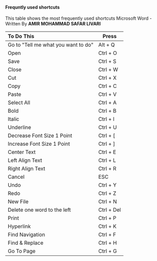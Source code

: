 #### Frequntly used shortcuts

This table shows the most frequently used shortcuts Microsoft Word - Written By **AMIR MOHAMMAD SAFAR LIVARI**

| To Do This                          | Press      |
| :---------------------------------- | ---------- |
| Go to "Tell me what you want to do" | Alt + Q    |
| Open                                | Ctrl + O   |
| Save                                | Ctrl + S   |
| Close                               | Ctrl + W   |
| Cut                                 | Ctrl + X   |
| Copy                                | Ctrl + C   |
| Paste                               | Ctrl + V   |
| Select All                          | Ctrl + A   |
| Bold                                | Ctrl + B   |
| Italic                              | Ctrl + I   |
| Underline                           | Ctrl + U   |
| Decrease Font Size 1 Point          | Ctrl + [   |
| Increase Font Size 1 Point          | Ctrl + ]   |
| Center Text                         | Ctrl + E   |
| Left Align Text                     | Ctrl + L   |
| Right Align Text                    | Ctrl + R   |
| Cancel                              | ESC        |
| Undo                                | Ctrl + Y   |
| Redo                                | Ctrl + Z   |
| New File                            | Ctrl + N   |
| Delete one word to the left         | Ctrl + Del |
| Print                               | Ctrl + P   |
| Hyperlink                           | Ctrl + K   |
| Find Navigation                     | Ctrl + F   |
| Find & Replace                      | Ctrl + H   |
| Go To Page                          | Ctrl + G   |

